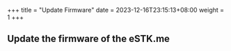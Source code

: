 +++
title = "Update Firmware"
date =  2023-12-16T23:15:13+08:00
weight = 1
+++

## Update the firmware of the eSTK.me

